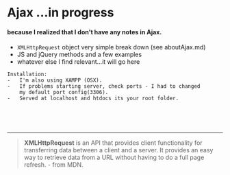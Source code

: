 # Ajax  ...in progress

#### because I realized that I don't have any notes in Ajax.


-  `XMLHttpRequest` object very simple break down (see aboutAjax.md)
-  JS and jQuery methods and a few examples
-  whatever else I find relevant...it will go here

```
Installation:
-   I'm also using XAMPP (OSX).  
-   If problems starting server, check ports - I had to changed   
    my default port config(3306).    
-   Served at localhost and htdocs its your root folder.    

	
```

<br />
<hr />

> **XMLHttpRequest** is an API that provides client functionality for transferring data between a client and a server. 
> It provides an easy way to retrieve data from a URL without having to do a full page refresh. - from MDN. 
